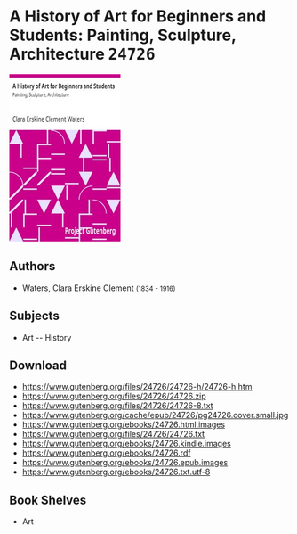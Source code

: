 # A History of Art for Beginners and Students: Painting, Sculpture, Architecture <kbd>24726</kbd>

![](./cover.medium.jpg "")

## Authors


 - Waters, Clara Erskine Clement <small>(1834 - 1916)</small>

## Subjects


 - Art -- History

## Download


 - https://www.gutenberg.org/files/24726/24726-h/24726-h.htm
 - https://www.gutenberg.org/files/24726/24726.zip
 - https://www.gutenberg.org/files/24726/24726-8.txt
 - https://www.gutenberg.org/cache/epub/24726/pg24726.cover.small.jpg
 - https://www.gutenberg.org/ebooks/24726.html.images
 - https://www.gutenberg.org/files/24726/24726.txt
 - https://www.gutenberg.org/ebooks/24726.kindle.images
 - https://www.gutenberg.org/ebooks/24726.rdf
 - https://www.gutenberg.org/ebooks/24726.epub.images
 - https://www.gutenberg.org/ebooks/24726.txt.utf-8

## Book Shelves


 - Art
